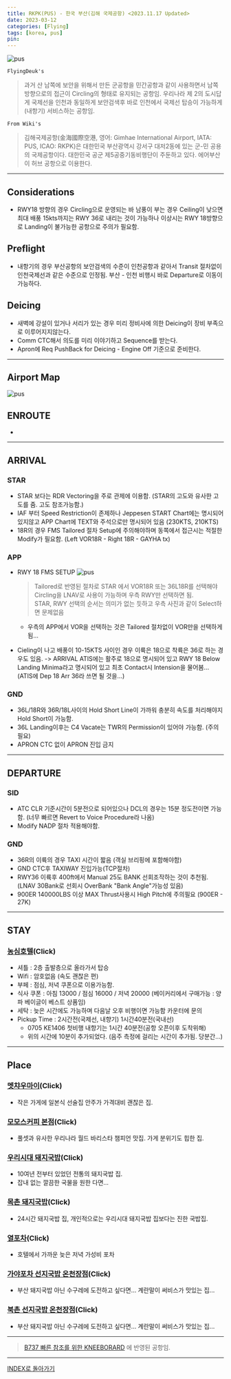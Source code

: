 ```yaml
---
title: RKPK(PUS) - 한국 부산(김해 국제공항) <2023.11.17 Updated>
date: 2023-03-12
categories: [Flying]
tags: [korea, pus]
pin:
---
```


![pus](/img/flying/airport/pus.jpg)


`FlyingDeuk's`
> 과거 산 남쪽에 보안을 위해서 만든 군공항을 민간공항과 같이 사용하면서 남쪽 방향으로의 접근이 Circling의 형태로 유지되는 공항임. 우리나라 제 2의 도시답게 국제선을 인천과 동일하게 보안검색후 바로 인천에서 국제선 탑승이 가능하게(내항기) 서비스하는 공항임. 

 
`From Wiki's`
> 김해국제공항(金海國際空港, 영어: Gimhae International Airport, IATA: PUS, ICAO: RKPK)은 대한민국 부산광역시 강서구 대저2동에 있는 군-민 공용의 국제공항이다. 대한민국 공군 제5공중기동비행단이 주둔하고 있다. 에어부산이 허브 공항으로 이용한다.

------------

## Considerations
- RWY18 방향의 경우 Circling으로 운영되는 바 남풍이 부는 경우 Ceiling이 낮으면 최대 배풍 15kts까지는 RWY 36로 내리는 것이 가능하나 이상시는 RWY 18방향으로 Landing이 불가능한 공항으로 주의가 필요함. 


## Preflight
- 내항기의 경우 부산공항의 보안검색의 수준이 인천공항과 같아서 Transit 절차없이 인천국제선과 같은 수준으로 인정됨. 부산 - 인천 비행시 바로 Departure로 이동이 가능하다. 

## Deicing
- 새벽에 강설이 있거나 서리가 있는 경우 미리 정비사에 의한 Deicing이 장비 부족으로 이루어지지않는다. 
- Comm CTC해서 의도를 미리 이야기하고 Sequence를 받는다. 
- Apron에 Req PushBack for Deicing - Engine Off 기준으로 준비한다. 

--------


## Airport Map
![pus](/img/flying/airport/pus_ap.jpg)


## ENROUTE
- 
-------

## ARRIVAL
### STAR
- STAR 보다는 RDR Vectoring을 주로 관제에 이용함. (STAR의 고도와 유사한 고도를 줌. 고도 참조가능함.) 
- IAF 부터 Speed Restriction이 존제하나 Jeppesen START Chart에는 명시되어 있지않고 APP Chart에 TEXT와 주석으로만 명시되어 있음 (230KTS, 210KTS)
- 18R의 경우 FMS Tailored 절차 Setup에 주의해야하며 동쪽에서 접근시는 적절한 Modify가 필요함. (Left VOR18R - Right 18R - GAYHA tx)

### APP
- RWY 18 FMS SETUP
![pus](/img/flying/airport/pus18.jpg)
    > Tailored로 반영된 절차로 STAR 에서 VOR18R 또는 36L18R를 선택해야 Circling을 LNAV로 사용이 가능하며 우측 RWY만 선택하면 됨. <br>
    STAR, RWY 선택의 순서는 의미가 없는 듯하고 우측 사진과 같이 Select하면 문제없음
    - 우측의 APP에서 VOR을 선택하는 것은 Tailored 절차없이 VOR만을 선택하게 됨...

- Cieling이 나고 배풍이 10-15KTS 사이인 경우 이륙은 18으로 착륙은 36로 하는 경우도 있음. -> ARRIVAL ATIS에는 활주로 18으로 명시되어 있고 RWY 18 Below Landing Minima라고 명시되어 있고 최초 Contact시 Intension을 물어봄... (ATIS에 Dep 18 Arr 36라 쓰면 될 것을...)  

### GND
- 36L/18R와 36R/18L사이의 Hold Short Line이 가까워 충분히 속도를 처리해야지 Hold Short이 가능함. 
- 36L Landing이후는 C4 Vacate는 TWR의 Permission이 있어야 가능함. (주의 필요)
- APRON CTC 없이 APRON 진입 금지

----------

## DEPARTURE
### SID
- ATC CLR 기준시간이 5분전으로 되어있으나 DCL의 경우는 15분 정도전이면 가능함. (너무 빠르면 Revert to Voice Procedure라 나옴)
- Modify NADP 절차 적용해야함. 

### GND
- 36R의 이륙의 경우 TAXI 시간이 짧음 (객실 브리핑에 포함해야함)
- GND CTC후 TAXIWAY 진입가능(TCP절차)
- RWY36 이륙후 400ft에서 Manual 25도 BANK 선회조작하는 것이 추천됨. (LNAV 30Bank로 선회시 OverBank "Bank Angle"가능성 있음)
- 900ER 140000LBS 이상 MAX Thrust사용시 High Pitch에 주의필요 (900ER - 27K)

--------

## STAY

### [농심호텔](https://naver.me/5D3I3Gc0)(Click)
- 셔틀 : 2층 출발층으로 올라가서 탑승
- Wifi : 암호없음 (속도 괜찮은 편)
- 부페 : 점심, 저녁 쿠폰으로 이용가능함. 
- 식사 쿠폰 : 아침 13000 / 점심 16000 / 저녁 20000 (베이커리에서 구매가능 : 양파 베이글이 베스트 상품임)
- 세탁 : 늦은 시간에도 가능하며 다음날 오후 비행이면 가능함 카운터에 문의
- Pickup Time : 2시간전(국제선, 내향기) 1시간40분전(국내선)
    - 0705 KE1406 첫비행 내항기는 1시간 40분전(공항 오픈이후 도착위해) 
    - 위의 시간에 10분이 추가되었다. (음주 측정에 걸리는 시간이 추가됨. 당분간...)
    
-------

## Place

### [멧챠우마이](https://naver.me/5IsTIG5K)(Click)
- 작은 가게에 일본식 선술집 안주가 가격대비 괜찮은 집. 

### [모모스커피 본점](https://naver.me/xtWHHejk)(Click)
- 풀셋과 유사한 우리나라 월드 바리스타 챔피언 맛집. 가게 분위기도 힙한 집. 

### [우리시대 돼지국밥](https://naver.me/xGOC2Ha2)(Click)
- 10여년 전부터 있었던 전통의 돼지국밥 집. 
- 잡내 없는 깔끔한 국물을 원한 다면...

### [목촌 돼지국밥](https://naver.me/5U1TjgYw)(Click)
- 24시간 돼지국밥 집, 개인적으로는 우리시대 돼지국밥 집보다는 진한 국밥집.  

### [열포차](https://naver.me/xQOdsDWJ)(Click)
- 호텔에서 가까운 늦은 저녁 가성비 포차

### [가야포차 선지국밥 온천장점](https://naver.me/Fk5d1eiX)(Click)
- 부산 돼지국밥 아닌 수구레에 도전하고 싶다면... 계란말이 써비스가 맛있는 집...

### [북촌 선지국밥 온천장점](https://naver.me/Fk5d1eiX)(Click)
- 부산 돼지국밥 아닌 수구레에 도전하고 싶다면... 계란말이 써비스가 맛있는 집...

----

> [B737 빠른 참조를 위한 KNEEBORARD](/posts/B737-kneeboard/) 에 반영된 공항임. 


-------------

[INDEX로 돌아가기](/posts/KoreaJapanChina/)
